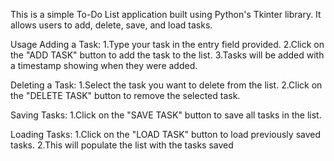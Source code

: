 This is a simple To-Do List application built using Python's Tkinter library. It allows users to add, delete, save, and load tasks.

Usage
Adding a Task:
 1.Type your task in the entry field provided.
 2.Click on the "ADD TASK" button to add the task to the list.
 3.Tasks will be added with a timestamp showing when they were added.
 
Deleting a Task:
 1.Select the task you want to delete from the list.
 2.Click on the "DELETE TASK" button to remove the selected task.

Saving Tasks:
 1.Click on the "SAVE TASK" button to save all tasks in the list.
 
Loading Tasks:
 1.Click on the "LOAD TASK" button to load previously saved tasks.
 2.This will populate the list with the tasks saved 
